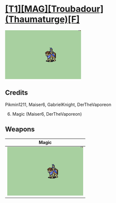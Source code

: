 # [\[T1\]\[MAG\]\[Troubadour\]\(Thaumaturge\)\[F\]](./%5BT1%5D%5BMAG%5D%5BTroubadour%5D(Thaumaturge)%5BF%5D)

<img src="./6.%20Magic/Magic_000.png" alt="[T1][MAG][Troubadour](Thaumaturge)[F] standing" />

## Credits

Pikmin1211, Maiser6, GabrielKnight, DerTheVaporeon

6. Magic (Maiser6, DerTheVaporeon)

## Weapons


|Magic |
|  :---: |
| <img alt="Magic animation" src="./6.%20Magic/Magic.gif" /> |
